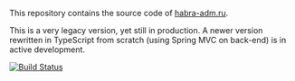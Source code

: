 This repository contains the source code of [habra-adm.ru](https://habra-adm.ru).

This is a very legacy version, yet still in production. A newer version rewritten in TypeScript from scratch (using Spring MVC on back-end) is in active development.

[![Build Status](https://travis-ci.org/clubadm/clubadm.svg?branch=master)](https://travis-ci.org/clubadm/clubadm)
